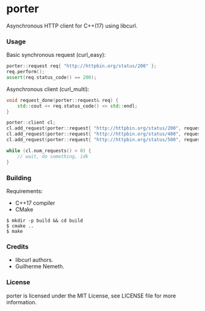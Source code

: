# porter

Asynchronous HTTP client for C++(17) using libcurl.

### Usage

Basic synchronous request (curl_easy):

```c++
porter::request req{ "http://httpbin.org/status/200" };
req.perform();
assert(req.status_code() == 200);
```

Asynchronous client (curl_multi):

```c++
void request_done(porter::request& req) {
    std::cout << req.status_code() << std::endl;
}

porter::client cl;
cl.add_request(porter::request{ "http://httpbin.org/status/200", request_done });
cl.add_request(porter::request{ "http://httpbin.org/status/400", request_done });
cl.add_request(porter::request{ "http://httpbin.org/status/500", request_done });

while (cl.num_requests() > 0) {
    // wait, do something, idk
}
```

### Building

Requirements:

- C++17 compiler
- CMake

```
$ mkdir -p build && cd build
$ cmake ..
$ make
```

### Credits

- libcurl authors.
- Guilherme Nemeth.

### License

porter is licensed under the MIT License, see LICENSE file for more information.